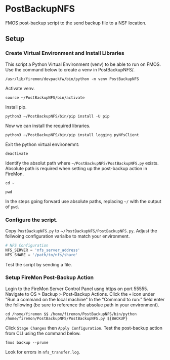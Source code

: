 # PostBackupNFS
FMOS post-backup script to the send backup file to a NSF location. 

## Setup
### Create Virtual Environment and Install Libraries
This script a Python Virtual Environment (venv) to be able to run on FMOS.
Use the command below to create a venv in PostBackupNFS/.
```console
/usr/lib/firemon/devpackfw/bin/python -m venv PostBackupNFS
```
Activate venv.
```console
source ~/PostBackupNFS/bin/activate
```
Install pip.
```console
python3 ~/PostBackupNFS/bin/pip install -U pip
```
Now we can install the required libraries.
```console
python3 ~/PostBackupNFS/bin/pip install logging pyNfsClient 
```
Exit the python virtual environemnt:
```console
deactivate
```
Identify the absolut path where `~/PostBackupNFS/PostBackupNFS.py` exists. Absolute path is required when setting up the post-backup action in FireMon.
```console
cd ~
```
```console
pwd
```
In the steps going forward use absolute paths, replacing `~/` with the output of `pwd`.
### Configure the script.
Copy `PostBackupNFS.py` to ~`/PostBackupNFS/PostBackupNFS.py`.
Adjust the follwoing configuration varialbe to match your environment.
```python
# NFS Configuration
NFS_SERVER = 'nfs_server_address'
NFS_SHARE = '/path/to/nfs/share'
```
Test the script by sending a file.

### Setup FireMon Post-Backup Action
Login to the FireMon Server Control Panel usng https on port 55555.
Navigate to OS > Backup > Post-Backup Actions.
Click the `+` icon under "Run a command on the local machine"
In the "Command to run:" field enter the following (be sure to reference the absolue path in your environment).
```console
cd /home/firemon $$ /home/firemon/PostBackupNFS/bin/python /home/firemon/PostBackupNFS/PostBackupNFS.py ${BACKUP}
```
Click `Stage Changes` then `Apply Configuration`.
Test the post-backup action from CLI using the command below.
```console
fmos backup --prune
```
Look for errors in `nfs_transfer.log`.
